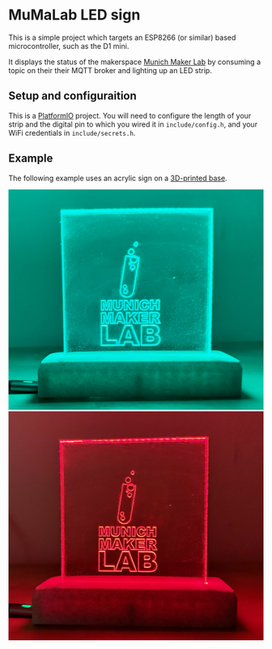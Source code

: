 # MuMaLab LED sign

This is a simple project which targets an ESP8266 (or similar) based microcontroller, such as the D1 mini.

It displays the status of the makerspace [Munich Maker Lab](https://www.munichmakerlab.de) by consuming a topic on their their MQTT broker and lighting up an LED strip.

## Setup and configuraition

This is a [PlatformIO](https://platformio.org/) project. You will need to configure the length of your strip and the digital pin to which you wired it in `include/config.h`, and your WiFi credentials in `include/secrets.h`.

## Example

The following example uses an acrylic sign on a [3D-printed base](https://www.printables.com/model/429572-led-lit-acrylic-sign).

![Lab open](assets/status_green.jpeg)
![Lab closed](assets/status_red.jpeg)
